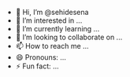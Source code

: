 - 👋 Hi, I’m @sehidesena
- 👀 I’m interested in ...
- 🌱 I’m currently learning ...
- 💞️ I’m looking to collaborate on ...
- 📫 How to reach me ...
- 😄 Pronouns: ...
- ⚡ Fun fact: ...

<!---
sehidesena/sehidesena is a ✨ special ✨ repository because its `README.md` (this file) appears on your GitHub profile.
You can click the Preview link to take a look at your changes.
--->
